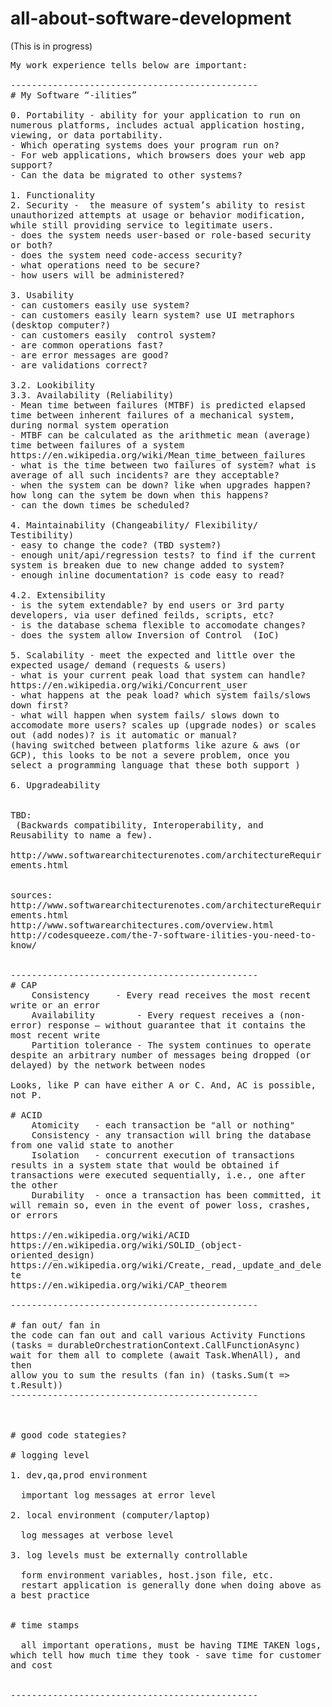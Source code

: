 # all-about-software-development

(This is in progress)

<pre  style="white-space: pre-wrap; white-space: -moz-pre-wrap; white-space: -pre-wrap; white-space: -o-pre-wrap; word-wrap: break-word;">
My work experience tells below are important:

-----------------------------------------------
# My Software “-ilities”

0. Portability - ability for your application to run on numerous platforms, includes actual application hosting, viewing, or data portability.
- Which operating systems does your program run on?
- For web applications, which browsers does your web app support?
- Can the data be migrated to other systems?

1. Functionality
2. Security -  the measure of system’s ability to resist unauthorized attempts at usage or behavior modification, while still providing service to legitimate users.
- does the system needs user-based or role-based security or both?
- does the system need code-access security?
- what operations need to be secure?
- how users will be administered?

3. Usability
- can customers easily use system?
- can customers easily learn system? use UI metraphors (desktop computer?)
- can customers easily  control system?
- are common operations fast?
- are error messages are good?
- are validations correct?

3.2. Lookibility
3.3. Availability (Reliability)
- Mean time between failures (MTBF) is predicted elapsed time between inherent failures of a mechanical system, during normal system operation
- MTBF can be calculated as the arithmetic mean (average) time between failures of a system
https://en.wikipedia.org/wiki/Mean_time_between_failures
- what is the time between two failures of system? what is average of all such incidents? are they acceptable? 
- when the system can be down? like when upgrades happen? how long can the sytem be down when this happens?
- can the down times be scheduled?

4. Maintainability (Changeability/ Flexibility/ Testibility)
- easy to change the code? (TBD system?)
- enough unit/api/regression tests? to find if the current system is breaken due to new change added to system?
- enough inline documentation? is code easy to read?

4.2. Extensibility
- is the sytem extendable? by end users or 3rd party developers, via user defined feilds, scripts, etc?
- is the database schema flexible to accomodate changes?
- does the system allow Inversion of Control  (IoC)

5. Scalability - meet the expected and little over the expected usage/ demand (requests & users)
- what is your current peak load that system can handle? https://en.wikipedia.org/wiki/Concurrent_user
- what happens at the peak load? which system fails/slows down first? 
- what will happen when system fails/ slows down to accomodate more users? scales up (upgrade nodes) or scales out (add nodes)? is it automatic or manual?
(having switched between platforms like azure & aws (or GCP), this looks to be not a severe problem, once you select a programming language that these both support )

6. Upgradeability


TBD:
 (Backwards compatibility, Interoperability, and Reusability to name a few).
 http://www.softwarearchitecturenotes.com/architectureRequirements.html
 

sources:
http://www.softwarearchitecturenotes.com/architectureRequirements.html
http://www.softwarearchitectures.com/overview.html
http://codesqueeze.com/the-7-software-ilities-you-need-to-know/


-----------------------------------------------
# CAP
	Consistency		- Every read receives the most recent write or an error
	Availability		- Every request receives a (non-error) response – without guarantee that it contains the most recent write	
	Partition tolerance	- The system continues to operate despite an arbitrary number of messages being dropped (or delayed) by the network between nodes

Looks, like P can have either A or C. And, AC is possible, not P.

# ACID
	Atomicity	- each transaction be "all or nothing"
	Consistency	- any transaction will bring the database from one valid state to another
	Isolation	- concurrent execution of transactions results in a system state that would be obtained if transactions were executed sequentially, i.e., one after the other
	Durability	- once a transaction has been committed, it will remain so, even in the event of power loss, crashes, or errors

https://en.wikipedia.org/wiki/ACID
https://en.wikipedia.org/wiki/SOLID_(object-oriented_design)
https://en.wikipedia.org/wiki/Create,_read,_update_and_delete
https://en.wikipedia.org/wiki/CAP_theorem

-----------------------------------------------

# fan out/ fan in
the code can fan out and call various Activity Functions (tasks = durableOrchestrationContext.CallFunctionAsync)
wait for them all to complete (await Task.WhenAll), and then 
allow you to sum the results (fan in) (tasks.Sum(t => t.Result))
-----------------------------------------------



# good code stategies?

# logging level

1. dev,qa,prod environment

  important log messages at error level

2. local environment (computer/laptop)

  log messages at verbose level
  
3. log levels must be externally controllable

  form environment variables, host.json file, etc.
  restart application is generally done when doing above as a best practice


# time stamps

  all important operations, must be having TIME TAKEN logs, which tell how much time they took - save time for customer and cost


-----------------------------------------------

</pre>

